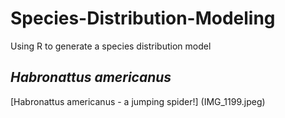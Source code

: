 # Species-Distribution-Modeling

Using R to generate a species distribution model

## *Habronattus americanus*

[Habronattus americanus - a jumping spider!] (IMG_1199.jpeg)
